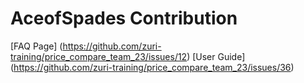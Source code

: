 # AceofSpades Contribution
[FAQ Page] (https://github.com/zuri-training/price_compare_team_23/issues/12)
[User Guide] (https://github.com/zuri-training/price_compare_team_23/issues/36)